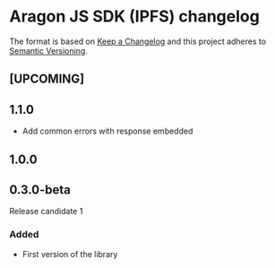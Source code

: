 # Aragon JS SDK (IPFS) changelog

The format is based on [Keep a Changelog](http://keepachangelog.com/) and this project adheres to [Semantic Versioning](http://semver.org/).

<!--
TEMPLATE:
(Leave "## [UPCOMING]" first and describe the changes below it)

### Added
- Feature 1, 2, 3

### Changed
- Change 1, 2, 3

### Fixed
- Fix 1, 2, 3
-->

## [UPCOMING]

## 1.1.0
- Add common errors with response embedded
## 1.0.0

## 0.3.0-beta

Release candidate 1

### Added

- First version of the library
